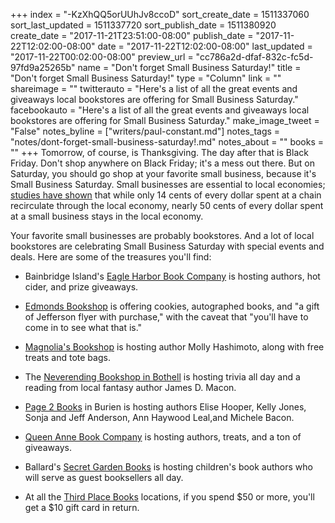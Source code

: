 +++
index = "-KzXhQQ5orUUhJv8ccoD"
sort_create_date = 1511337060
sort_last_updated = 1511337720
sort_publish_date = 1511380920
create_date = "2017-11-21T23:51:00-08:00"
publish_date = "2017-11-22T12:02:00-08:00"
date = "2017-11-22T12:02:00-08:00"
last_updated = "2017-11-22T00:02:00-08:00"
preview_url = "cc786a2d-dfaf-832c-fc5d-97fd9a25265b"
name = "Don't forget Small Business Saturday!"
title = "Don't forget Small Business Saturday!"
type = "Column"
link = ""
shareimage = ""
twitterauto = "Here's a list of all the great events and giveaways local bookstores are offering for Small Business Saturday."
facebookauto = "Here's a list of all the great events and giveaways local bookstores are offering for Small Business Saturday."
make_image_tweet = "False"
notes_byline = ["writers/paul-constant.md"]
notes_tags = "notes/dont-forget-small-business-saturday!.md"
notes_about = ""
books = ""
+++
Tomorrow, of course, is Thanksgiving. The day after that is Black Friday. Don't shop anywhere on Black Friday; it's a mess out there. But on Saturday, you should go shop at your favorite small business, because it's Small Business Saturday. Small businesses are essential to local economies; [studies have shown](https://www.amiba.net/resources/multiplier-effect/) that while only 14 cents of every dollar spent at a chain recirculate through the local economy, nearly 50 cents of every dollar spent at a small business stays in the local economy. 

Your favorite small businesses are probably bookstores. And a lot of local bookstores are celebrating Small Business Saturday with special events and deals. Here are some of the treasures you'll find:

* Bainbridge Island's [Eagle Harbor Book Company](http://www.eagleharborbooks.com/) is hosting authors, hot cider, and prize giveaways.

* [Edmonds Bookshop](http://www.edmondsbookshop.com/) is offering cookies, autographed books, and "a gift of Jefferson flyer with purchase," with the caveat that "you'll have to come in to see what that is." 

* [Magnolia's Bookshop](http://www.magnoliasbookstore.com/) is hosting author Molly Hashimoto, along with free treats and tote bags.

* The [Neverending Bookshop in Bothell](http://seattle.carpediem.cd/events/5202340-small-business-saturday-at-tnebs-at-the-neverending-bookshop/) is hosting trivia all day and a reading from local fantasy author James D. Macon.

* [Page 2 Books](https://page2books.indielite.org/) in Burien is hosting authors Elise Hooper, Kelly Jones, Sonja and Jeff Anderson, Ann Haywood Leal,and Michele Bacon.

* [Queen Anne Book Company](http://www.qabookco.com/) is hosting authors, treats, and a ton of giveaways.

* Ballard's [Secret Garden Books](http://www.secretgardenbooks.com/) is hosting children's book authors who will serve as guest booksellers all day.

* At all the [Third Place Books](https://www.thirdplacebooks.com/) locations, if you spend $50 or more, you'll get a $10 gift card in return. 

